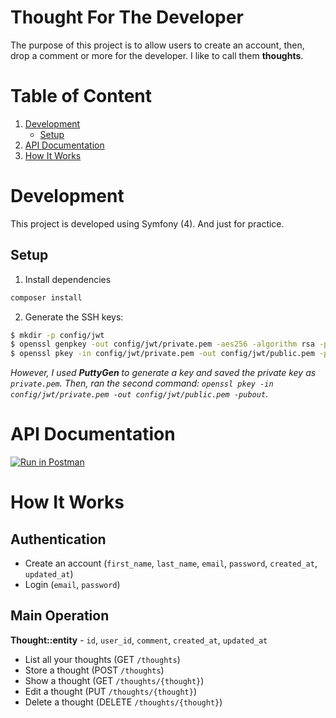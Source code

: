 # Thought For The Developer
The purpose of this project is to allow users to create an account, then, drop a comment or more for the developer.
I like to call them **thoughts**.

# Table of Content
1. [Development](#development)
	- [Setup](#setup)
2. [API Documentation](#api-documentation)
3. [How It Works](#how-it-works)

# Development
This project is developed using Symfony (4). And just for practice.

## Setup
1. Install dependencies
```bash
composer install
```
2. Generate the SSH keys:
```bash
$ mkdir -p config/jwt
$ openssl genpkey -out config/jwt/private.pem -aes256 -algorithm rsa -pkeyopt rsa_keygen_bits:4096
$ openssl pkey -in config/jwt/private.pem -out config/jwt/public.pem -pubout
```
*However, I used **PuttyGen** to generate a key and saved the private key as `private.pem`. Then, ran the second command:
`openssl pkey -in config/jwt/private.pem -out config/jwt/public.pem -pubout`*.

# API Documentation
[![Run in Postman](https://run.pstmn.io/button.svg)](https://documenter.getpostman.com/view/7154640/TVKBXHZa)

# How It Works
## Authentication
- Create an account (`first_name`, `last_name`, `email`, `password`, `created_at`, `updated_at`)
- Login (`email`, `password`)

## Main Operation
**Thought::entity** - `id`, `user_id`, `comment`, `created_at`, `updated_at`

- List all your thoughts (GET `/thoughts`)
- Store a thought (POST `/thoughts`)
- Show a thought (GET `/thoughts/{thought}`)
- Edit a thought (PUT `/thoughts/{thought}`)
- Delete a thought (DELETE `/thoughts/{thought}`)
